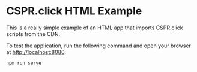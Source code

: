# CSPR.click HTML Example

This is a really simple example of an HTML app that imports CSPR.click scripts from the CDN.

To test the application, run the following command and open your browser at [http://localhost:8080](http://localhost:8080).

```
npm run serve
```
